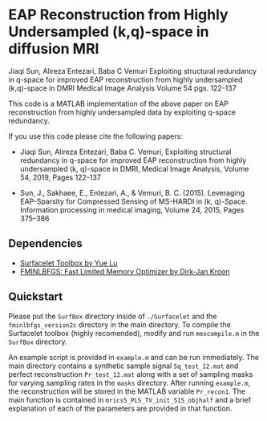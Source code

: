 # EAP Reconstruction from Highly Undersampled (k,q)-space in diffusion MRI

Jiaqi Sun, Alireza Entezari, Baba C Vemuri 
Exploiting structural redundancy in q-space for improved EAP reconstruction from highly undersampled (k,q)-space in DMRI
Medical Image Analysis Volume 54 pgs. 122-137

This code is a MATLAB implementation of the above paper on EAP reconstruction from highly undersampled data by
exploiting q-space redundancy.

If you use this code please cite the following papers:

* Jiaqi Sun, Alireza Entezari, Baba C. Vemuri, Exploiting structural redundancy in q-space for improved EAP reconstruction from highly undersampled (k, q)-space in DMRI, Medical Image Analysis, Volume 54, 2019, Pages 122-137

* Sun, J., Sakhaee, E., Entezari, A., & Vemuri, B. C. (2015). Leveraging EAP-Sparsity for Compressed Sensing of MS-HARDI in (k, q)-Space. Information processing in medical imaging, Volume 24, 2015, Pages 375–386

## Dependencies

* [Surfacelet Toolbox by Yue Lu](https://www.mathworks.com/matlabcentral/fileexchange/14485-surfacelet-toolbox)
* [FMINLBFGS: Fast Limited Memory Optimizer by Dirk-Jan Kroon](https://www.mathworks.com/matlabcentral/fileexchange/23245-fminlbfgs-fast-limited-memory-optimizer)

## Quickstart

Please put the `SurfBox` directory inside of `./Surfacelet` and the `fminlbfgs_version2c` directory in the main
directory. To compile the Surfacelet toolbox (highly recomended), modify and run `mexcompile.m` in the `SurfBox` directory. 

An example script is provided in `example.m` and can be run immediately. 
The main directory contains a synthetic sample signal `Sq_test_12.mat` and perfect 
reconstruction `Pr_test_12.mat` along with a set of sampling masks for varying sampling rates in the `masks` directory.
After running `example.m`, the reconstruction will be stored in the MATLAB variable `Pr_recon1`. 
The main function is contained in `mrics5_PLS_TV_init_515_objhalf` and a brief explanation of each of the parameters are
provided in that function. 
